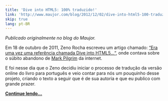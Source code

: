 ```yaml
---
title: 'Dive into HTML5: 100% traduzido!'
link: 'http://www.maujor.com/blog/2012/12/02/dive-into-html5-100-traduzido/'
skip: true
lang: pt-BR
---
```


<!-- <p><a href="http://www.maujor.com/blog/2012/12/02/dive-into-html5-100-traduzido/"><img src="/img/posts/diveintohtml5-traduzido.jpg"/></a></p> -->

*Publicado originalmente no blog do Maujor.*

Em 18 de outubro de 2011, Zeno Rocha escreveu um artigo chamado: [“Era uma vez uma referência chamada Dive into HTML5…“](/era-uma-vez-uma-referencia-chamada-dive-into-html5), onde contava sobre o súbito abandono de [Mark Pilgrim](http://en.wikipedia.org/wiki/Mark_Pilgrim_(software_developer)) da internet.

E foi nesse dia que o Zeno decidiu iniciar o processo de tradução da versão online do livro para português e veio contar para nós um pouquinho desse projeto, criando o texto a seguir que é de sua autoria e que eu publico com grande prazer.

[**Continue lendo…**](http://www.maujor.com/blog/2012/12/02/dive-into-html5-100-traduzido/)